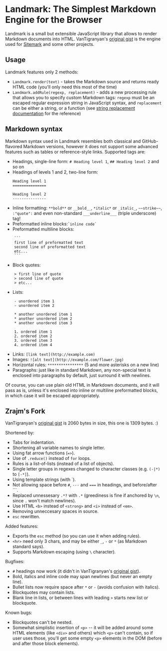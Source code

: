 Landmark: The Simplest Markdown Engine for the Browser
======================================================
Landmark is a small but extensible JavaScript library that allows to render Markdown documents into HTML. VanTigranyan's [original gist](https://gist.github.com/VanTigranyan/651b7c77cfc149cb858a044c2108acbb) is the engine used for [Sitemark](http://plugnburn.github.io/sitemark/) and some other projects.

Usage
-----

Landmark features only 2 methods:

- `Landmark.render(text)` - takes the Markdown source and returns ready HTML code (you'll only need this most of the time)
- `Landmark.addRule(regexp, replacement)` - adds a new processing rule that allows you to specify custom Markdown tags: `regexp` must be an escaped regular expression string in JavaScript syntax, and `replacement` can be either a string, or a function (see [string replacement documentation](https://developer.mozilla.org/en-US/docs/Web/JavaScript/Reference/Global_Objects/String/replace) for the reference)

Markdown syntax
---------------

Markdown syntax used in Landmark resembles both classical and GitHub-flavored Markdown versions, however it does not support some advanced features such as tables or reference-style links. Supported tags are:

- Headings, single-line form: `# Heading level 1`, `## Heading level 2` and so on
- Headings of levels 1 and 2, two-line form:
    ```
    Heading level 1
    ===============
    
    Heading level 2
    ---------------
    ```
- Inline formatting: `**bold**` or `__bold__`, `*italic*` or `_italic_`, `~~strike~~`, `:"quote":` and even non-standard `___underline___` (triple underscore) tag!
- Preformatted inline blocks:`` `inline code` ``
- Preformatted multiline blocks:
```
    ```
    first line of preformatted text
    second line of preformatted text
    etc...
    ```
```
- Block quotes:
```
    > first line of quote
    > second line of quote
    > etc...
```
- Lists:
```
    - unordered item 1
    - unordered item 2
    
    * another unordered item 1
    * another unordered item 2
    * another unordered item 3
    
    1. ordered item 1
    2. ordered item 2
    3. ordered item 3
    4. ordered item 4
``` 
- Links: `[link text](http://example.com)`
- Images: `![alt text](http://example.com/flower.jpg)`
- Horizontal rules: `****************` (5 and more asterisks on a new line)
- Paragraphs: just like in standard Markdown, any non-special text is enclosed into paragraphs by default, just surround it with newlines.
 
Of course, you can use plain old HTML in Markdown documents, and it will pass as is, unless it's enclosed into inline or multiline preformatted blocks, in which case it will be escaped appropriately.

Zrajm's Fork
------------
VanTigranyan's [original gist](https://gist.github.com/VanTigranyan/651b7c77cfc149cb858a044c2108acbb) is 2060 bytes in size, this one is 1309 bytes. :)

Shortened by:

* Tabs for indentation.
* Shortening all variable names to single letter.
* Using fat arrow functions (`=>`).
* Use of `.reduce()` instead of `for` loops.
* Rules is a list-of-lists (instead of a list of objects).
* Single letter groups in regexes changed to character classes (e.g. `(-|*)` to `[-*]`).
* Using template strings (with \`).
* Not allowing space before `#`, `---` and `===` in headings, and before/after \`\`\`.
* Replaced unnessesary `.*?` with `.*` (greediness is fine if anchored by `\n`, since `.` won't match newlines).
* Use HTML `<b>` instead of `<strong>` and `<i>` instead of `<em>`.
* Removing unneccesary spaces in source.
* `esc` rewritten.

Added features:

* Exports the `esc` method (so you can use it when adding rules).
* `<hr>` need only 3 chars, and may be either `_`, `-` or `*` (as Markdown standard says).
* Supports Markdown escaping (using `\` character).

Bugfixes:

* `#` headings now work (it didn't in VanTigranyan's [original gist](https://gist.github.com/VanTigranyan/651b7c77cfc149cb858a044c2108acbb)).
* Bold, italics and inline code may span newlines (but never an empty line).
* Bullet lists now require space after `*` or `-` (avoids confusion with italics).
* Blockquotes may contain lists.
* Blank line in lists, or between lines with leading `>` starts new list or blockquote.

Known bugs:

* Blockquotes can't be nested.
* Somewhat simplistic insertion of `<p>` -- it will be added around some HTML elements (like `<div>` and others) which `<p>` can't contain, so if user uses those, you'll get some empty `<p>` elements in the DOM (before and after those block elements).

<!--[eof]-->
